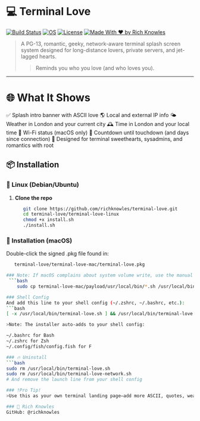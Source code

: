# 💻 Terminal Love

[![Build Status](https://img.shields.io/badge/build-passing-brightgreen.svg)](https://github.com/richknowles/terminal-love)
[![OS](https://img.shields.io/badge/platform-macOS%20%7C%20Linux-blue.svg)](#)
[![License](https://img.shields.io/badge/license-personal--use-red.svg)](#)
[![Made With ❤️ by Rich Knowles](https://img.shields.io/badge/made%20with-%E2%9D%A4%EF%B8%8F%20by%20Rich%20Knowles-black.svg)](#)

> A PG-13, romantic, geeky, network-aware terminal splash screen system designed for long-distance lovers, private servers, and jet-lagged hearts.
>> Reminds you who you love (and who loves you).

---
# 🌐 What It Shows

✅ Splash intro banner with ASCII love
🌎 Local and external IP info
🌤 Weather in London and your current city
🕰 Time in London and your local time
📶 Wi-Fi status (macOS only)
🛬 Countdown until touchdown (and days since connection)
💖 Designed for terminal sweethearts, sysadmins, and romantics with root

## 📦 Installation

### 🐧 Linux (Debian/Ubuntu)

1. **Clone the repo**  
   ```bash
      git clone https://github.com/richknowles/terminal-love.git
      cd terminal-love/terminal-love-linux
      chmod +x install.sh
      ./install.sh

### 🍎 Installation (macOS)
Double-click the signed .pkg file found in:
   ```bash
      terminal-love/terminal-love-mac/terminal-love.pkg

### Note: If macOS complains about system volume write, use the manual version:
    ```bash
       sudo cp terminal-love-mac/payload/usr/local/bin/*.sh /usr/local/bin/

### Shell Config
And add this line to your shell config (~/.zshrc, ~/.bashrc, etc.):
```bash
[ -x /usr/local/bin/terminal-love.sh ] && /usr/local/bin/terminal-love.sh

>Note: The installer auto-adds to your shell config:

~/.bashrc for Bash
~/.zshrc for Zsh
~/.config/fish/config.fish for F

### 🔥 Uninstall
```bash
sudo rm /usr/local/bin/terminal-love.sh
sudo rm /usr/local/bin/terminal-love-network.sh
# And remove the launch line from your shell config

### !Pro Tip!
>Use this as your own terminal landing page—add more ASCII, quotes, weather feeds, or private status widgets.

### 🧠 Rich Knowles
GitHub: @richknowles
